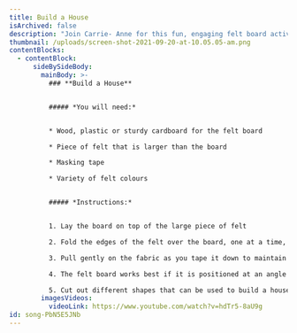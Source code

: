 ```yaml
---
title: Build a House
isArchived: false
description: "Join Carrie- Anne for this fun, engaging felt board activity. *Time: 10:24*"
thumbnail: /uploads/screen-shot-2021-09-20-at-10.05.05-am.png
contentBlocks:
  - contentBlock:
      sideBySideBody:
        mainBody: >-
          ### **Build a House**


          ##### *You will need:*


          * Wood, plastic or sturdy cardboard for the felt board

          * Piece of felt that is larger than the board

          * Masking tape

          * Variety of felt colours


          ##### *Instructions:*


          1. Lay the board on top of the large piece of felt

          2. Fold the edges of the felt over the board, one at a time, and tape securely to the board using wide masking tape

          3. Pull gently on the fabric as you tape it down to maintain a smooth surface on the felt board side

          4. The felt board works best if it is positioned at an angle to support the felt cut-outs

          5. Cut out different shapes that can be used to build a house
        imagesVideos:
          videoLink: https://www.youtube.com/watch?v=hdTr5-8aU9g
id: song-PbN5E5JNb
---
```

